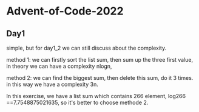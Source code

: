 # Advent-of-Code-2022
## Day1

simple, but for day1_2 we can still discuss about the complexity.

method 1: we can firstly sort the list sum, then sum up the three first value, in theory we can have a complexity nlogn,

method 2: we can find the biggest sum, then delete this sum, do it 3 times. in this way we have a complexity 3n.

In this exercise, we have a list sum which contains 266 element, log266 ==7.7548875021635, so it's better to choose methode 2.
